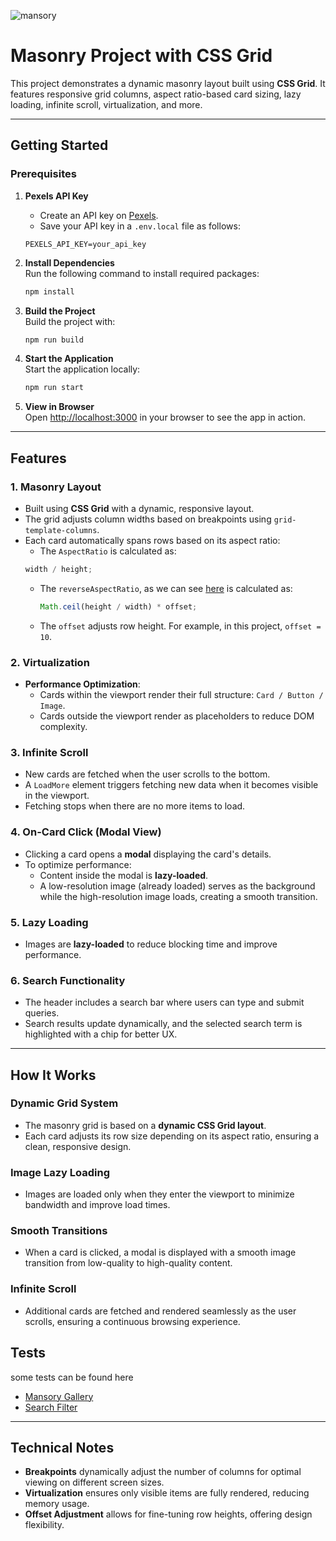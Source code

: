 ![mansory](./assests/mansory.png)

# Masonry Project with CSS Grid

This project demonstrates a dynamic masonry layout built using **CSS Grid**. It features responsive grid columns, aspect ratio-based card sizing, lazy loading, infinite scroll, virtualization, and more.

---

## Getting Started

### Prerequisites

1. **Pexels API Key**

   - Create an API key on [Pexels](https://www.pexels.com/).
   - Save your API key in a `.env.local` file as follows:

   ```env
   PEXELS_API_KEY=your_api_key
   ```

2. **Install Dependencies**  
   Run the following command to install required packages:

   ```bash
   npm install
   ```

3. **Build the Project**  
   Build the project with:

   ```bash
   npm run build
   ```

4. **Start the Application**  
   Start the application locally:

   ```bash
   npm run start
   ```

5. **View in Browser**  
   Open [http://localhost:3000](http://localhost:3000) in your browser to see the app in action.

---

## Features

### 1. **Masonry Layout**

- Built using **CSS Grid** with a dynamic, responsive layout.
- The grid adjusts column widths based on breakpoints using `grid-template-columns`.
- Each card automatically spans rows based on its aspect ratio:
  - The `AspectRatio` is calculated as:
  ```js
  width / height;
  ```
  - The `reverseAspectRatio`, as we can see [here](src/components/GalleryItem/index.tsx#25) is calculated as:
    ```js
    Math.ceil(height / width) * offset;
    ```
  - The `offset` adjusts row height. For example, in this project, `offset = 10`.

### 2. **Virtualization**

- **Performance Optimization**:
  - Cards within the viewport render their full structure: `Card / Button / Image`.
  - Cards outside the viewport render as placeholders to reduce DOM complexity.

### 3. **Infinite Scroll**

- New cards are fetched when the user scrolls to the bottom.
- A `LoadMore` element triggers fetching new data when it becomes visible in the viewport.
- Fetching stops when there are no more items to load.

### 4. **On-Card Click (Modal View)**

- Clicking a card opens a **modal** displaying the card's details.
- To optimize performance:
  - Content inside the modal is **lazy-loaded**.
  - A low-resolution image (already loaded) serves as the background while the high-resolution image loads, creating a smooth transition.

### 5. **Lazy Loading**

- Images are **lazy-loaded** to reduce blocking time and improve performance.

### 6. **Search Functionality**

- The header includes a search bar where users can type and submit queries.
- Search results update dynamically, and the selected search term is highlighted with a chip for better UX.

---

## How It Works

### **Dynamic Grid System**

- The masonry grid is based on a **dynamic CSS Grid layout**.
- Each card adjusts its row size depending on its aspect ratio, ensuring a clean, responsive design.

### **Image Lazy Loading**

- Images are loaded only when they enter the viewport to minimize bandwidth and improve load times.

### **Smooth Transitions**

- When a card is clicked, a modal is displayed with a smooth image transition from low-quality to high-quality content.

### **Infinite Scroll**

- Additional cards are fetched and rendered seamlessly as the user scrolls, ensuring a continuous browsing experience.

## **Tests**

some tests can be found here

- [Mansory Gallery](src/components/Mansory/__tests__/index.test.tsx)
- [Search Filter](src/components/SearchFilter/__tests__/index.test.tsx)

---

## Technical Notes

- **Breakpoints** dynamically adjust the number of columns for optimal viewing on different screen sizes.
- **Virtualization** ensures only visible items are fully rendered, reducing memory usage.
- **Offset Adjustment** allows for fine-tuning row heights, offering design flexibility.
